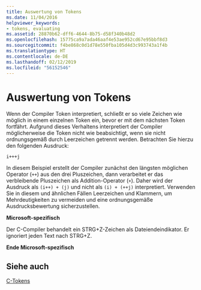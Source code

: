 ```yaml
---
title: Auswertung von Tokens
ms.date: 11/04/2016
helpviewer_keywords:
- tokens, evaluating
ms.assetid: 28870b62-dff6-4644-8b75-d58f340b48d2
ms.openlocfilehash: 15775ca9a7ada46aaf4e53ae952cd67e95bbf8d3
ms.sourcegitcommit: f4be868c0d1d78e550fba105d4d3c993743a1f4b
ms.translationtype: HT
ms.contentlocale: de-DE
ms.lasthandoff: 02/12/2019
ms.locfileid: "56152546"
---
```

# <a name="evaluation-of-tokens"></a>Auswertung von Tokens

Wenn der Compiler Token interpretiert, schließt er so viele Zeichen wie möglich in einem einzelnen Token ein, bevor er mit dem nächsten Token fortfährt. Aufgrund dieses Verhaltens interpretiert der Compiler möglicherweise die Token nicht wie beabsichtigt, wenn sie nicht ordnungsgemäß durch Leerzeichen getrennt werden. Betrachten Sie hierzu den folgenden Ausdruck:

```
i+++j
```

In diesem Beispiel erstellt der Compiler zunächst den längsten möglichen Operator (`++`) aus den drei Pluszeichen, dann verarbeitet er das verbleibende Pluszeichen als Addition-Operator (`+`). Daher wird der Ausdruck als `(i++) + (j)` und nicht als `(i) + (++j)` interpretiert. Verwenden Sie in diesem und ähnlichen Fällen Leerzeichen und Klammern, um Mehrdeutigkeiten zu vermeiden und eine ordnungsgemäße Ausdrucksbewertung sicherzustellen.

**Microsoft-spezifisch**

Der C-Compiler behandelt ein STRG+Z-Zeichen als Dateiendeindikator. Er ignoriert jeden Text nach STRG+Z.

**Ende Microsoft-spezifisch**

## <a name="see-also"></a>Siehe auch

[C-Tokens](../c-language/c-tokens.md)
